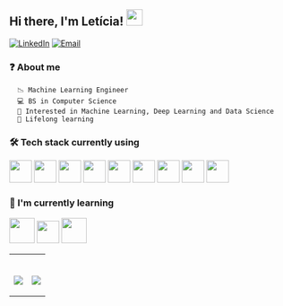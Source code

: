 <h2>Hi there, I'm Letícia! <img src="https://github.com/piyushP7pravin/piyushP7pravin/blob/master/Hi.gif" width="29px"></h2>
<p>
  <a href="https://www.linkedin.com/in/leticia-balbi/"><img alt="LinkedIn" src="https://img.shields.io/badge/LinkedIn-Leticia%20Balbi-blue?style=flat-square&logo=linkedin"></a>
  <a href="mailto:leticia.balbi@icomp.com.ufam.edu.br">
    <img alt="Email" src="https://img.shields.io/badge/Email-leticia.balbi@icomp.com.ufam.edu.br-blue?style=flat-square&logo=gmail"></a>
</p>

### ❓ About me
      📉 Machine Learning Engineer
      💻 BS in Computer Science
      🔮 Interested in Machine Learning, Deep Learning and Data Science 
      🌱 Lifelong learning
      
### 🛠 Tech stack currently using
<code><a href="https://www.python.org/" target="_blank"><img height="40" src="https://www.vectorlogo.zone/logos/python/python-horizontal.svg"></a></code>
<code><a href="https://jupyter.org/" target="_blank"><img height="40" src="https://www.vectorlogo.zone/logos/jupyter/jupyter-ar21.svg"></a></code>
<code><a href="https://www.tensorflow.org/" target="_blank"><img height="40" src="https://upload.wikimedia.org/wikipedia/commons/thumb/1/11/TensorFlowLogo.svg/1229px-TensorFlowLogo.svg.png"></a></code>
<code><a href="https://keras.io/" target="_blank"><img height="40" src="https://keras.io/img/logo-k-keras-wb.png"></a></code>
<code><a href="https://scikit-learn.org/" target="_blank"><img height="40" src="https://upload.wikimedia.org/wikipedia/commons/thumb/0/05/Scikit_learn_logo_small.svg/320px-Scikit_learn_logo_small.svg.png"></a></code>
<code><a href="https://pandas.pydata.org/" target="_blank"><img height="40" src="https://upload.wikimedia.org/wikipedia/commons/thumb/e/ed/Pandas_logo.svg/1280px-Pandas_logo.svg.png"></a></code>
<code><a href="https://matplotlib.org/" target="_blank"><img height="40" src="https://matplotlib.org/stable/_static/logo2_compressed.svg"></a></code>
<code><a href="https://seaborn.pydata.org/" target="_blank"><img height="40" src="https://seaborn.pydata.org/_static/logo-wide-lightbg.svg"></a></code>
<code><a href="https://www.java.com/pt-BR/download/help/index.html" target="_blank"><img height="40" src="https://www.vectorlogo.zone/logos/java/java-horizontal.svg"></a></code>

### 🌱 I'm currently learning
<code><a href="https://powerbi.microsoft.com/pt-br/" target="_blank"><img height="45" src="https://lsxconsulting.com/wp-content/uploads/2020/07/160.jpg"></a></code>
<code><a href="https://www.r-project.org/about.html" target="_blank"><img height="40" src="https://upload.wikimedia.org/wikipedia/commons/thumb/1/1b/R_logo.svg/724px-R_logo.svg.png"></a></code>
<code><a href="https://www.nltk.org/" target="_blank"><img height="45" src="https://miro.medium.com/max/592/0*zKRz1UgqpOZ4bvuA"></a></code>

<table width="100%">
  <tr>
  <td width = "50%">
    <br>
    <p align = "center">
      <img align="center" src="https://github-readme-stats.vercel.app/api?username=leticiabalbi&count_private=true"/>
    </p>
  </td>
  <td width = "50%">
    <br>
    <p align = "center">
      <img align="center" src="https://github-readme-stats.vercel.app/api/top-langs/?username=leticiabalbi&count_private=true&layout=compact"/>
    </p>
  </td>

  </table>




  
  
